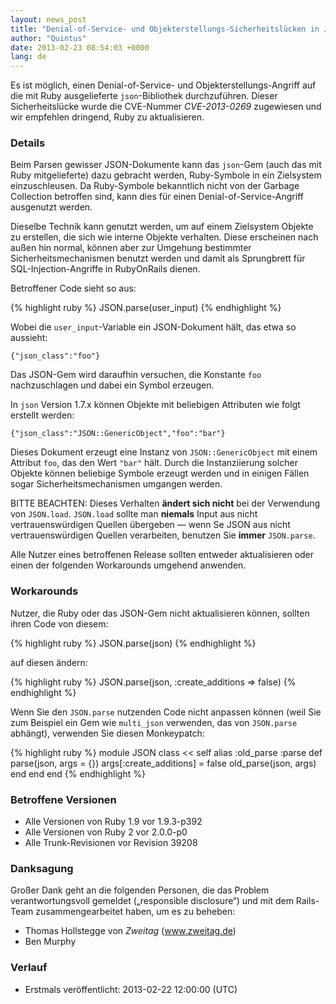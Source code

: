 ```yaml
---
layout: news_post
title: "Denial-of-Service- und Objekterstellungs-Sicherheitslücken in JSON (CVE-2013-0269)"
author: "Quintus"
date: 2013-02-23 08:54:03 +0000
lang: de
---
```


Es ist möglich, einen Denial-of-Service- und Objekterstellungs-Angriff
auf die mit Ruby ausgelieferte `json`-Bibliothek durchzuführen. Dieser
Sicherheitslücke wurde die CVE-Nummer *CVE-2013-0269* zugewiesen und wir
empfehlen dringend, Ruby zu aktualisieren.

### Details

Beim Parsen gewisser JSON-Dokumente kann das `json`-Gem (auch das mit
Ruby mitgelieferte) dazu gebracht werden, Ruby-Symbole in ein Zielsystem
einzuschleusen. Da Ruby-Symbole bekanntlich nicht von der Garbage
Collection betroffen sind, kann dies für einen Denial-of-Service-Angriff
ausgenutzt werden.

Dieselbe Technik kann genutzt werden, um auf einem Zielsystem Objekte zu
erstellen, die sich wie interne Objekte verhalten. Diese erscheinen nach
außen hin normal, können aber zur Umgehung bestimmter
Sicherheitsmechanismen benutzt werden und damit als Sprungbrett für
SQL-Injection-Angriffe in RubyOnRails dienen.

Betroffener Code sieht so aus:

{% highlight ruby %}
JSON.parse(user_input)
{% endhighlight %}

Wobei die `user_input`-Variable ein JSON-Dokument hält, das etwa so
aussieht:

    {"json_class":"foo"}

Das JSON-Gem wird daraufhin versuchen, die Konstante `foo`
nachzuschlagen und dabei ein Symbol erzeugen.

In `json` Version 1.7.x können Objekte mit beliebigen Attributen wie
folgt erstellt werden:

    {"json_class":"JSON::GenericObject","foo":"bar"}

Dieses Dokument erzeugt eine Instanz von `JSON::GenericObject` mit einem
Attribut `foo`, das den Wert `"bar"` hält. Durch die Instanziierung
solcher Objekte können beliebige Symbole erzeugt werden und in einigen
Fällen sogar Sicherheitsmechanismen umgangen werden.

BITTE BEACHTEN: Dieses Verhalten **ändert sich nicht** bei der
Verwendung von `JSON.load`. `JSON.load` sollte man **niemals** Input aus
nicht vertrauenswürdigen Quellen übergeben — wenn Se JSON aus nicht
vertrauenswürdigen Quellen verarbeiten, benutzen Sie **immer**
`JSON.parse`.

Alle Nutzer eines betroffenen Release sollten entweder aktualisieren
oder einen der folgenden Workarounds umgehend anwenden.

### Workarounds

Nutzer, die Ruby oder das JSON-Gem nicht aktualisieren können, sollten
ihren Code von diesem:

{% highlight ruby %}
JSON.parse(json)
{% endhighlight %}

auf diesen ändern:

{% highlight ruby %}
JSON.parse(json, :create_additions => false)
{% endhighlight %}

Wenn Sie den `JSON.parse` nutzenden Code nicht anpassen können (weil Sie
zum Beispiel ein Gem wie `multi_json` verwenden, das von `JSON.parse`
abhängt), verwenden Sie diesen Monkeypatch:

{% highlight ruby %}
module JSON
  class << self
    alias :old_parse :parse
    def parse(json, args = {})
      args[:create_additions] = false
      old_parse(json, args)
    end
  end
end
{% endhighlight %}

### Betroffene Versionen

* Alle Versionen von Ruby 1.9 vor 1.9.3-p392
* Alle Versionen von Ruby 2 vor 2.0.0-p0
* Alle Trunk-Revisionen vor Revision 39208

### Danksagung

Großer Dank geht an die folgenden Personen, die das Problem
verantwortungsvoll gemeldet („responsible disclosure“) und mit dem
Rails-Team zusammengearbeitet haben, um es zu beheben:

* Thomas Hollstegge von *Zweitag* (www.zweitag.de)
* Ben Murphy

### Verlauf

* Erstmals veröffentlicht: 2013-02-22 12:00:00 (UTC)

